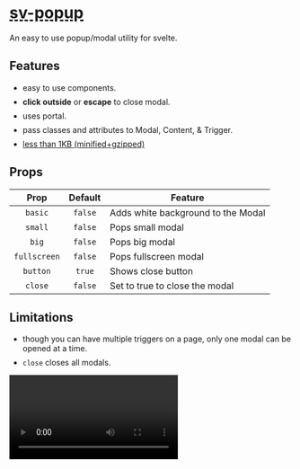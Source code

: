 <script>
  import Modal from "$lib/Modal.svelte";
  import Trigger from "$lib/Trigger.svelte";
  import Content from "$lib/Content.svelte";
  import Word from "./Word.md"
  import Default from "./Default.md"
  import Basic from "./Basic.md"
  import Close from "./Close.md"
  import Small from "./Small.md"
  import Styled from "./Styled.md"
  import CustomBackground from "./CustomBackground.md"
  import Big from "./Big.md"
  import Video from "./Video.md"
  import VideoBig from "./VideoBig.md"
  import NoClose from "./NoClose.md"
  import Fullscreen from "./Fullscreen.md"
  import ImageTrigger from "./ImageTrigger.md"
</script>

<h1>sv-popup</h1>

An easy to use popup/modal utility for svelte.

## Features

- easy to use components.
- **click outside** or **escape** to close modal.
- uses portal.
- pass classes and attributes to Modal, Content, & Trigger.
- [less than 1KB (minified+gzipped)](https://bundlephobia.com/package/sv-popup)

## Props

|     Prop     | Default | Feature                              |
| :----------: | :-----: | ------------------------------------ |
|   `basic`    | `false` | Adds white background to the Modal |
|   `small`    | `false` | Pops small modal                   |
|    `big`     | `false` | Pops big modal                     |
| `fullscreen` | `false` | Pops fullscreen modal              |
|   `button`   | `true`  | Shows close button                 |
|   `close`    | `false` | Set to true to close the modal       |

## Limitations

- though you can have multiple triggers on a page, only one modal can be opened at a time.
- `close` closes all modals.

<Word />
<Default />
<Basic />
<Close />
<Small />
<Styled />
<CustomBackground />
<Big />
<Video />
<VideoBig />
<NoClose />
<Fullscreen />
<ImageTrigger />
<br/>
<a href="https://github.com/sharu725/sv-popup">Contribute / Open an issue</a>

<style>
  h1 {
    text-decoration: underline;
    text-decoration-style: dashed;
  }

  li {
    margin-bottom: 0.5rem;
  }

  :global(.p-4) {
    padding: 2rem !important;
  }
  :global(.bg-indigo-400) {
    background-color: #6569db;
  }
</style>
